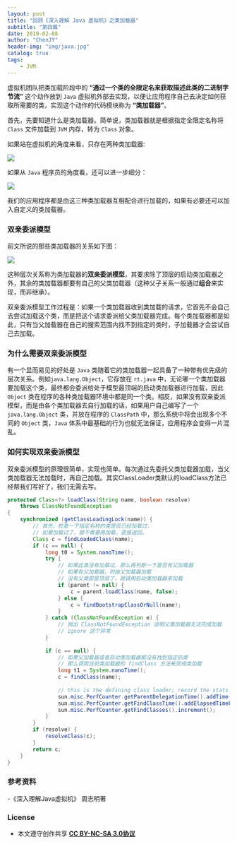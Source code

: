 ```yaml
---
layout: post
title: "回顾《深入理解 Java 虚拟机》之类加载器"
subtitle: "第四篇"
date: 2019-02-08
author: "ChenJY"
header-img: "img/java.jpg"
catalog: true
tags: 
    - JVM
---
```


虚拟机团队把类加载阶段中的 **“通过一个类的全限定名来获取描述此类的二进制字节流”** 这个动作放到 `Java` 虚拟机外部去实现，以便让应用程序自己去决定如何获取所需要的类，实现这个动作的代码模块称为 **“类加载器”**。

首先，先要知道什么是类加载器。简单说，类加载器就是根据指定全限定名称将 `Class` 文件加载到 `JVM` 内存，转为 `Class` 对象。

如果站在虚拟机的角度来看，只存在两种类加载器:

![](http://ww1.sinaimg.cn/large/c3beb895gy1fzzde8e3udj21bv0do0v6.jpg)

如果从 `Java` 程序员的角度看，还可以进一步细分：

![](http://ww1.sinaimg.cn/large/c3beb895gy1fzzdhqc12wj21g70iyn0w.jpg)

我们的应用程序都是由这三种类加载器互相配合进行加载的，如果有必要还可以加入自定义的类加载器。


### 双亲委派模型

前文所说的那些类加载器的关系如下图：

![](http://ww1.sinaimg.cn/large/c3beb895gy1fzzdnuh4doj20op0p5di9.jpg)

这种层次关系称为类加载器的**双亲委派模型**，其要求除了顶层的启动类加载器之外，其余的类加载器都要有自己的父类加载器（这种父子关系一般通过**组合**来实现，而非继承）。

双亲委派模型工作过程是：如果一个类加载器收到类加载的请求，它首先不会自己去尝试加载这个类，而是把这个请求委派给父类加载器完成。每个类加载器都是如此，只有当父加载器在自己的搜索范围内找不到指定的类时，子加载器才会尝试自己去加载。

### 为什么需要双亲委派模型

有一个显而易见的好处是 `Java` 类随着它的类加载器一起具备了一种带有优先级的层次关系。例如`java.lang.Object`，它存放在 `rt.java` 中，无论哪一个类加载器要加载这个类，最终都会委派给处于模型最顶端的启动类加载器进行加载，因此 `Object` 类在程序的各种类加载器环境中都是同一个类。相反，如果没有双亲委派模型，而是由各个类加载器去自行加载的话，如果用户自己编写了一个 `java.lang.Object` 类，并放在程序的 `ClassPath` 中，那么系统中将会出现多个不同的 `Object` 类，`Java` 体系中最基础的行为也就无法保证，应用程序会变得一片混乱。

### 如何实现双亲委派模型

双亲委派模型的原理很简单，实现也简单。每次通过先委托父类加载器加载，当父类加载器无法加载时，再自己加载。其实ClassLoader类默认的loadClass方法已经帮我们写好了，我们无需去写。

```java
protected Class<?> loadClass(String name, boolean resolve)
    throws ClassNotFoundException
{
    synchronized (getClassLoadingLock(name)) {
        // 首先，检查一下指定名称的类是否已经加载过，
		// 如果加载过了，就不需要再加载，直接返回。
        Class c = findLoadedClass(name);
        if (c == null) {
            long t0 = System.nanoTime();
            try {
				// 如果此类没有加载过，那么再判断一下是否有父加载器
				// 如果有父加载器，则由父加载器加载
				// 没有父类即是顶层了，就调用启动类加载器来加载
                if (parent != null) {
                    c = parent.loadClass(name, false);
                } else {
                    c = findBootstrapClassOrNull(name);
                }
            } catch (ClassNotFoundException e) {
                // 抛出 ClassNotFoundException 说明父类加载器无法完成加载
				// ignore 这个异常
            }
 
            if (c == null) {
                // 如果父加载器或者启动类加载器都没有找到指定的类
				// 那么调用当前类加载器的 findClass 方法来完成类加载
                long t1 = System.nanoTime();
                c = findClass(name);
 
                // this is the defining class loader; record the stats
                sun.misc.PerfCounter.getParentDelegationTime().addTime(t1 - t0);
                sun.misc.PerfCounter.getFindClassTime().addElapsedTimeFrom(t1);
                sun.misc.PerfCounter.getFindClasses().increment();
            }
        }
        if (resolve) {
            resolveClass(c);
        }
        return c;
    }
}
```

### 参考资料
-《深入理解Java虚拟机》 周志明著

### License
- 本文遵守创作共享 <a href="https://creativecommons.org/licenses/by-nc-sa/3.0/cn/" target="_blank"><b>CC BY-NC-SA 3.0协议</b></a>
